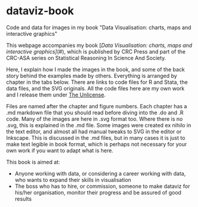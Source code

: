 # dataviz-book
Code and data for images in my book "Data Visualisation: charts, maps and interactive graphics"

This webpage accompanies my book [*Data Visualisation: charts, maps and interactive graphics]*(#), which is published by CRC Press and part of the CRC-ASA series on Statistical Reasoning In Science And Society.

Here, I explain how I made the images in the book, and some of the back story behind the examples made by others. Everything is arranged by chapter in the tabs below. There are links to code files for R and Stata, the data files, and the SVG originals. All the code files here are my own work and I release them under [The Unlicense](http://unlicense.org/).

Files are named after the chapter and figure numbers. Each chapter has a .md markdown file that you should read before diving into the .do and .R code. Many of the images are here in .svg format too. Where there is no .svg, this is explained in the .md file. Some images were created ex nihilo in the text editor, and almost all had manual tweaks to SVG in the editor or Inkscape. This is discussed in the .md files, but in many cases it is just to make text legible in book format, which is perhaps not necessary for your own work if you want to adapt what is here.

This book is aimed at:
* Anyone working with data, or considering a career working with data, who wants to expand their skills in visualisation
* The boss who has to hire, or commission, someone to make dataviz for his/her organisation, monitor their progress and be assured of good results
